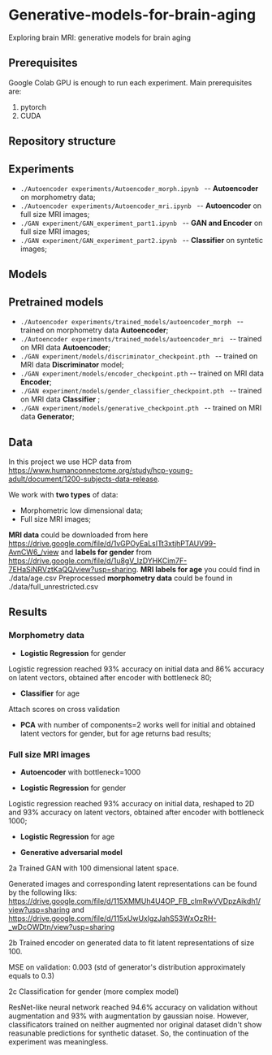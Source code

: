 # Generative-models-for-brain-aging
Exploring brain MRI: generative models for brain aging

## Prerequisites

Google Colab GPU is enough to run each experiment. Main prerequisites are:

1. pytorch
2. CUDA

## Repository structure




## Experiments

- ```./Autoencoder experiments/Autoencoder_morph.ipynb ``` -- __Autoencoder__ on morphometry data;
- ```./Autoencoder experiments/Autoencoder_mri.ipynb ``` -- __Autoencoder__ on full size MRI images;
- ```./GAN experiment/GAN_experiment_part1.ipynb ``` --  __GAN and Encoder__ on full size MRI images;
- ```./GAN experiment/GAN_experiment_part2.ipynb ``` --  __Classifier__ on syntetic images;

## Models


## Pretrained models

- ```./Autoencoder experiments/trained_models/autoencoder_morph ``` -- trained on morphometry data __Autoencoder__;
- ```./Autoencoder experiments/trained_models/autoencoder_mri ``` -- trained on MRI data __Autoencoder__;
- ```./GAN experiment/models/discriminator_checkpoint.pth ``` -- trained on MRI data __Discriminator__ model;
- ```./GAN experiment/models/encoder_checkpoint.pth``` -- trained on MRI data __Encoder__;
- ```./GAN experiment/models/gender_classifier_checkpoint.pth ``` -- trained on MRI data __Classifier__ ;
- ```./GAN experiment/models/generative_checkpoint.pth ``` -- trained on MRI data __Generator__;


## Data

In this project we use HCP data from https://www.humanconnectome.org/study/hcp-young-adult/document/1200-subjects-data-release.

We work with __two types__ of data:

- Morphometric low dimensional data;
- Full size MRI images;

__MRI data__ could be downloaded from here https://drive.google.com/file/d/1vGPOyEaLsITt3xtjhPTAUV99-AvnCW6_/view and __labels for gender__ from https://drive.google.com/file/d/1u8gV_lzDYHKCim7F-7EHaSiNRVztKaQQ/view?usp=sharing.
__MRI labels for age__ you could find in ./data/age.csv
Preprocessed __morphometry data__ could be found in ./data/full_unrestricted.csv


## Results

### __Morphometry data__

- __Logistic Regression__ for gender

Logistic regression reached 93% accuracy on initial data and 86% accuracy on latent vectors, obtained after encoder with bottleneck 80;

- __Classifier__ for age

Attach scores on cross validation

- __PCA__ with number of components=2 works well for initial and obtained latent vectors for gender, but for age returns bad results;



### __Full size MRI images__

- __Autoencoder__ with bottleneck=1000

- __Logistic Regression__ for gender

Logistic regression reached 93% accuracy on initial data, reshaped to 2D and 93% accuracy on latent vectors, obtained after encoder with bottleneck 1000;

- __Logistic Regression__ for age
      
- __Generative adversarial model__ 

2a Trained GAN with 100 dimensional latent space.

Generated images and corresponding latent representations can be found by the following liks: https://drive.google.com/file/d/115XMMUh4U4OP_FB_cImRwVVDpzAikdh1/view?usp=sharing and https://drive.google.com/file/d/115xUwUxlgzJahS53WxOzRH-_wDcOWDtn/view?usp=sharing

2b Trained encoder on generated data to fit latent representations of size 100.

MSE on validation: 0.003 (std of generator's distribution approximately equals to 0.3)

2c Classification for gender (more complex model)

ResNet-like neural network reached 94.6% accuracy on validation without augmentation and 93% with augmentation by gaussian noise. However, classificators trained on neither augmented nor original dataset didn't show reasunable predictions for synthetic dataset. So, the continuation of the experiment was meaningless.










